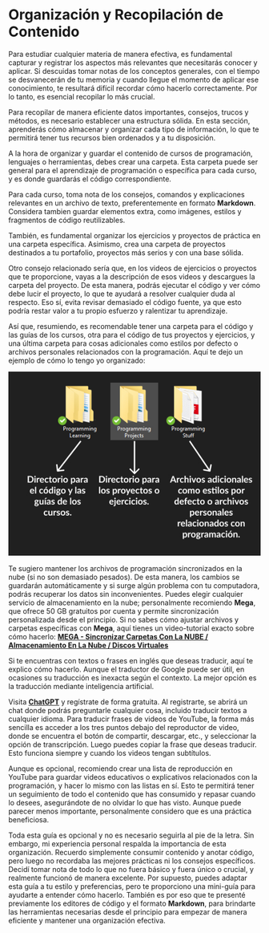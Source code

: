 # Organización y Recopilación de Contenido

Para estudiar cualquier materia de manera efectiva, es fundamental capturar y registrar los aspectos más relevantes que necesitarás conocer y aplicar. Si descuidas tomar notas de los conceptos generales, con el tiempo se desvanecerán de tu memoria y cuando llegue el momento de aplicar ese conocimiento, te resultará difícil recordar cómo hacerlo correctamente. Por lo tanto, es esencial recopilar lo más crucial.

Para recopilar de manera eficiente datos importantes, consejos, trucos y métodos, es necesario establecer una estructura sólida. En esta sección, aprenderás cómo almacenar y organizar cada tipo de información, lo que te permitirá tener tus recursos bien ordenados y a tu disposición.

A la hora de organizar y guardar el contenido de cursos de programación, lenguajes o herramientas, debes crear una carpeta. Esta carpeta puede ser general para el aprendizaje de programación o específica para cada curso, y es donde guardarás el código correspondiente.

Para cada curso, toma nota de los consejos, comandos y explicaciones relevantes en un archivo de texto, preferentemente en formato **Markdown**. Considera tambien guardar elementos extra, como imágenes, estilos y fragmentos de código reutilizables.

También, es fundamental organizar los ejercicios y proyectos de práctica en una carpeta específica. Asimismo, crea una carpeta de proyectos destinados a tu portafolio, proyectos más serios y con una base sólida.

Otro consejo relacionado sería que, en los videos de ejercicios o proyectos que te proporcione, vayas a la descripción de esos videos y descargues la carpeta del proyecto. De esta manera, podrás ejecutar el código y ver cómo debe lucir el proyecto, lo que te ayudará a resolver cualquier duda al respecto. Eso sí, evita revisar demasiado el código fuente, ya que esto podría restar valor a tu propio esfuerzo y ralentizar tu aprendizaje.

Así que, resumiendo, es recomendable tener una carpeta para el código y las guías de los cursos, otra para el código de tus proyectos y ejercicios, y una última carpeta para cosas adicionales como estilos por defecto o archivos personales relacionados con la programación. Aquí te dejo un ejemplo de cómo lo tengo yo organizado:

![Estructura de carpetas sobre programación](../assets/Programming%20Folders%20Structure%20ES.jpg)

Te sugiero mantener los archivos de programación sincronizados en la nube (si no son demasiado pesados). De esta manera, los cambios se guardarán automáticamente y si surge algún problema con tu computadora, podrás recuperar los datos sin inconvenientes. Puedes elegir cualquier servicio de almacenamiento en la nube; personalmente recomiendo **Mega**, que ofrece 50 GB gratuitos por cuenta y permite sincronización personalizada desde el principio. Si no sabes cómo ajustar archivos y carpetas específicas con **Mega**, aquí tienes un video-tutorial exacto sobre cómo hacerlo: **[MEGA - Sincronizar Carpetas Con La NUBE / Almacenamiento En La Nube / Discos Virtuales](https://www.youtube.com/watch?v=Y9g3bnrYUuQ)**

Si te encuentras con textos o frases en inglés que deseas traducir, aquí te explico cómo hacerlo. Aunque el traductor de Google puede ser útil, en ocasiones su traducción es inexacta según el contexto. La mejor opción es la traducción mediante inteligencia artificial.

Visita **[ChatGPT](https://chat.openai.com/auth/login)** y regístrate de forma gratuita. Al registrarte, se abrirá un chat donde podrás preguntarle cualquier cosa, incluido traducir textos a cualquier idioma. Para traducir frases de videos de YouTube, la forma más sencilla es acceder a los tres puntos debajo del reproductor de video, donde se encuentra el botón de compartir, descargar, etc., y seleccionar la opción de transcripción. Luego puedes copiar la frase que deseas traducir. Esto funciona siempre y cuando los videos tengan subtítulos.

Aunque es opcional, recomiendo crear una lista de reproducción en YouTube para guardar videos educativos o explicativos relacionados con la programación, y hacer lo mismo con las listas en sí. Esto te permitirá tener un seguimiento de todo el contenido que has consumido y repasar cuando lo desees, asegurándote de no olvidar lo que has visto. Aunque puede parecer menos importante, personalmente considero que es una práctica beneficiosa.

Toda esta guía es opcional y no es necesario seguirla al pie de la letra. Sin embargo, mi experiencia personal respalda la importancia de esta organización. Recuerdo simplemente consumir contenido y anotar código, pero luego no recordaba las mejores prácticas ni los consejos específicos. Decidí tomar nota de todo lo que no fuera básico y fuera único o crucial, y realmente funcionó de manera excelente. Por supuesto, puedes adaptar esta guía a tu estilo y preferencias, pero te proporciono una mini-guía para ayudarte a entender cómo hacerlo. También es por eso que te presenté previamente los editores de código y el formato **Markdown**, para brindarte las herramientas necesarias desde el principio para empezar de manera eficiente y mantener una organización efectiva.
